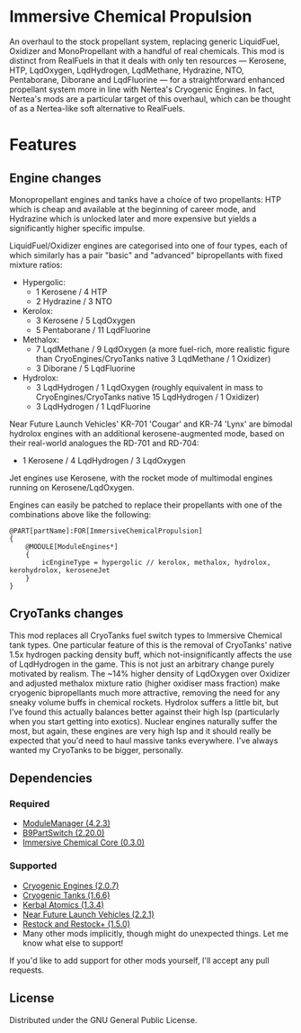 # Immersive Chemical Propulsion
An overhaul to the stock propellant system, replacing generic LiquidFuel, Oxidizer and MonoPropellant with a handful of real chemicals.
This mod is distinct from RealFuels in that it deals with only ten resources — Kerosene, HTP, LqdOxygen, LqdHydrogen, LqdMethane, Hydrazine, NTO, Pentaborane, Diborane and LqdFluorine — for a straightforward enhanced propellant system more in line with Nertea's Cryogenic Engines. In fact, Nertea's mods are a particular target of this overhaul, which can be thought of as a Nertea-like soft alternative to RealFuels.

# Features
## Engine changes
Monopropellant engines and tanks have a choice of two propellants: HTP which is cheap and available at the beginning of career mode, and Hydrazine which is unlocked later and more expensive but yields a significantly higher specific impulse.

LiquidFuel/Oxidizer engines are categorised into one of four types, each of which similarly has a pair "basic" and "advanced" bipropellants with fixed mixture ratios:
- Hypergolic:
  - 1 Kerosene / 4 HTP
  - 2 Hydrazine / 3 NTO
- Kerolox:
  - 3 Kerosene / 5 LqdOxygen
  - 5 Pentaborane / 11 LqdFluorine
- Methalox:
  - 7 LqdMethane / 9 LqdOxygen (a more fuel-rich, more realistic figure than CryoEngines/CryoTanks native 3 LqdMethane / 1 Oxidizer)
  - 3 Diborane / 5 LqdFluorine
- Hydrolox:
  - 3 LqdHydrogen / 1 LqdOxygen (roughly equivalent in mass to CryoEngines/CryoTanks native 15 LqdHydrogen / 1 Oxidizer)
  - 3 LqdHydrogen / 1 LqdFluorine

Near Future Launch Vehicles' KR-701 'Cougar' and KR-74 'Lynx' are bimodal hydrolox engines with an additional kerosene-augmented mode, based on their real-world analogues the RD-701 and RD-704:
  - 1 Kerosene / 4 LqdHydrogen / 3 LqdOxygen

Jet engines use Kerosene, with the rocket mode of multimodal engines running on Kerosene/LqdOxygen.

Engines can easily be patched to replace their propellants with one of the combinations above like the following:
```
@PART[partName]:FOR[ImmersiveChemicalPropulsion]
{
	@MODULE[ModuleEngines*]
	{
		icEngineType = hypergolic // kerolox, methalox, hydrolox, kerohydrolox, keroseneJet
	}
}
```
## CryoTanks changes
This mod replaces all CryoTanks fuel switch types to Immersive Chemical tank types. One particular feature of this is the removal of CryoTanks' native 1.5x hydrogen packing density buff, which not-insignificantly affects the use of LqdHydrogen in the game. This is not just an arbitrary change purely motivated by realism. The ~14% higher density of LqdOxygen over Oxidizer and adjusted methalox mixture ratio (higher oxidiser mass fraction) make cryogenic bipropellants much more attractive, removing the need for any sneaky volume buffs in chemical rockets. Hydrolox suffers a little bit, but I've found this actually balances better against their high Isp (particularly when you start getting into exotics). Nuclear engines naturally suffer the most, but again, these engines are very high Isp and it should really be expected that you'd need to haul massive tanks everywhere. I've always wanted my CryoTanks to be bigger, personally.

## Dependencies
### Required
- [ModuleManager (4.2.3)](https://github.com/sarbian/ModuleManager)
- [B9PartSwitch (2.20.0)](https://github.com/blowfishpro/B9PartSwitch)
- [Immersive Chemical Core (0.3.0)](https://github.com/CharleRoger/ImmersiveChemicalCore)
### Supported
- [Cryogenic Engines (2.0.7)](https://github.com/post-kerbin-mining-corporation/CryoEngines)
- [Cryogenic Tanks (1.6.6)](https://github.com/post-kerbin-mining-corporation/CryoTanks)
- [Kerbal Atomics (1.3.4)](https://github.com/post-kerbin-mining-corporation/KerbalAtomics)
- [Near Future Launch Vehicles (2.2.1)](https://github.com/post-kerbin-mining-corporation/NearFutureLaunchVehicles)
- [Restock and Restock+ (1.5.0)](https://github.com/PorktoberRevolution/ReStocked)
- Many other mods implicitly, though might do unexpected things. Let me know what else to support!

If you'd like to add support for other mods yourself, I'll accept any pull requests.

## License
Distributed under the GNU General Public License.